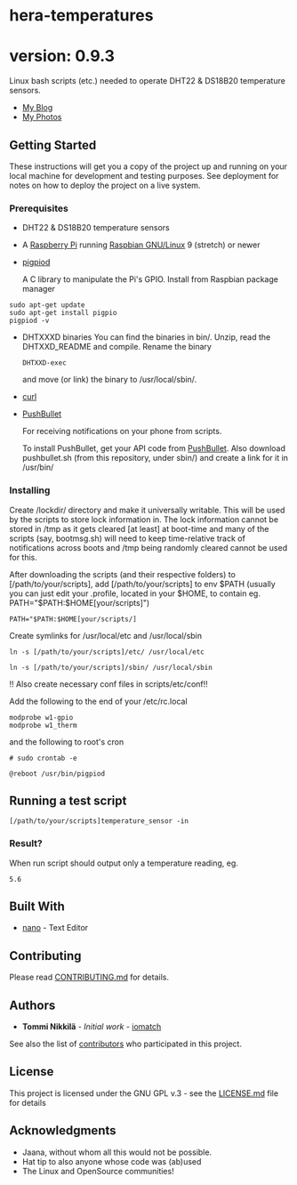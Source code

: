 # hera-temperatures
# version: 0.9.3
Linux bash scripts (etc.) needed to operate DHT22 & DS18B20 temperature sensors. 

 * [My Blog](http://f8.oire.fi/blog)
 * [My Photos](http://f8.oire.fi/)

## Getting Started

These instructions will get you a copy of the project up and running on your local machine for development and testing purposes. See deployment for notes on how to deploy the project on a live system.

### Prerequisites
 - DHT22 & DS18B20 temperature sensors
 
 - A [Raspberry Pi](https://www.raspberrypi.org/) running [Raspbian GNU/Linux](https://www.raspbian.org/) 9 (stretch) or newer
 
 - [pigpiod](https://github.com/guymcswain/pigpio-client/wiki/Install-and-configure-pigpiod) 

	A C library to manipulate the Pi's GPIO.
	Install from Raspbian package manager
```
sudo apt-get update
sudo apt-get install pigpio
pigpiod -v
```
 - DHTXXXD binaries
	You can find the binaries in bin/. Unzip, read the DHTXXD_README and compile. Rename the binary
	```
	DHTXXD-exec
	```
	and move (or link) the binary to /usr/local/sbin/.
	
 - [curl](http://curl.haxx.se)

 - [PushBullet](https://www.pushbullet.com/)

	For receiving notifications on your phone from scripts.
	
	To install PushBullet, get your API code from [PushBullet](https://www.pushbullet.com/). Also download pushbullet.sh (from this repository, under sbin/) and create a link for it in /usr/bin/

### Installing

Create /lockdir/ directory and make it universally writable. This will be used by the scripts to store lock information in. The lock information cannot be stored in /tmp as it gets cleared [at least] at boot-time and many of the scripts (say, bootmsg.sh) will need to keep time-relative track of notifications across boots and /tmp being randomly cleared cannot be used for this.

After downloading the scripts (and their respective folders) to [/path/to/your/scripts], add [/path/to/your/scripts] to env $PATH (usually you can just edit your .profile, located in your $HOME, to contain eg. PATH="$PATH:$HOME[your/scripts]")

```
PATH="$PATH:$HOME[your/scripts/]
```

Create symlinks for /usr/local/etc and /usr/local/sbin
```
ln -s [/path/to/your/scripts]/etc/ /usr/local/etc
```
```
ln -s [/path/to/your/scripts]/sbin/ /usr/local/sbin
```

!! Also create necessary conf files in scripts/etc/conf!!

Add the following to the end of your /etc/rc.local

```
modprobe w1-gpio
modprobe w1_therm
```
and the following to root's cron

```
# sudo crontab -e
```
```
@reboot /usr/bin/pigpiod
```

## Running a test script

```
[/path/to/your/scripts]temperature_sensor -in
```

### Result?

When run script should output only a temperature reading, eg.
```
5.6
```

## Built With

* [nano](https://www.nano-editor.org/) - Text Editor

## Contributing

Please read [CONTRIBUTING.md](https://gist.github.com/PurpleBooth/b24679402957c63ec426) for details.

## Authors

* **Tommi Nikkilä** - *Initial work* - [iomatch](https://github.com/iomatch) 

See also the list of [contributors](https://github.com/your/project/contributors) who participated in this project.

## License

This project is licensed under the GNU GPL v.3 - see the [LICENSE.md](LICENSE.md) file for details

## Acknowledgments

* Jaana, without whom all this would not be possible.
* Hat tip to also anyone whose code was (ab)used
* The Linux and OpenSource communities!

